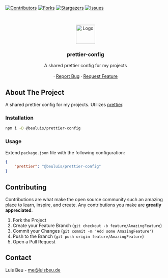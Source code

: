 [![Contributors][contributors-shield]][contributors-url]
[![Forks][forks-shield]][forks-url]
[![Stargazers][stars-shield]][stars-url]
[![Issues][issues-shield]][issues-url]

<!-- PROJECT LOGO -->
<br />
<p align="center">
  <img src="https://prettier.io/icon.png" alt="Logo" height="60">

  <h3 align="center">prettier-config</h3>

  <p align="center">
    A shared prettier config for my projects
    <br />
    <br />
    ·
    <a href="https://github.com/beuluis/prettier-config/issues">Report Bug</a>
    ·
    <a href="https://github.com/beuluis/prettier-config/issues">Request Feature</a>
  </p>
</p>

<!-- ABOUT THE PROJECT -->

## About The Project

A shared prettier config for my projects. Utilizes [prettier](https://prettier.io/).

<!-- INSTALLATION -->

### Installation

```bash
npm i -D @beuluis/prettier-config
```

<!-- USAGE -->

### Usage

Extend `package.json` file with the following configuration:

```json
{
    "prettier": "@beuluis/prettier-config"
}
```


<!-- CONTRIBUTING -->

## Contributing

Contributions are what make the open source community such an amazing place to learn, inspire, and create. Any contributions you make are **greatly appreciated**.

1. Fork the Project
2. Create your Feature Branch (`git checkout -b feature/AmazingFeature`)
3. Commit your Changes (`git commit -m 'Add some AmazingFeature'`)
4. Push to the Branch (`git push origin feature/AmazingFeature`)
5. Open a Pull Request

<!-- CONTACT -->

## Contact

Luis Beu - me@luisbeu.de

<!-- MARKDOWN LINKS & IMAGES -->
<!-- https://www.markdownguide.org/basic-syntax/#reference-style-links -->

[contributors-shield]: https://img.shields.io/github/contributors/beuluis/prettier-config.svg?style=flat-square
[contributors-url]: https://github.com/beuluis/prettier-config/graphs/contributors
[forks-shield]: https://img.shields.io/github/forks/beuluis/prettier-config.svg?style=flat-square
[forks-url]: https://github.com/beuluis/prettier-config/network/members
[stars-shield]: https://img.shields.io/github/stars/beuluis/prettier-config.svg?style=flat-square
[stars-url]: https://github.com/beuluis/prettier-config/stargazers
[issues-shield]: https://img.shields.io/github/issues/beuluis/prettier-config.svg?style=flat-square
[issues-url]: https://github.com/beuluis/prettier-config/issues
[license-shield]: https://img.shields.io/github/license/beuluis/prettier-config.svg?style=flat-square